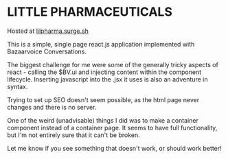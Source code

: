 # LITTLE PHARMACEUTICALS

Hosted at [lilpharma.surge.sh](http://lilpharma.surge.sh)

This is a simple, single page react.js application implemented with Bazaarvoice Conversations. 

The biggest challenge for me were some of the generally tricky aspects of react - calling the $BV.ui and injecting content within the component lifecycle. Inserting javascript into the .jsx it uses is also an adventure in syntax.

Trying to set up SEO doesn't seem possible, as the html page never changes and there is no server.

One of the weird (unadvisable) things I did was to make a container component instead of a container page. It seems to have full functionality, but I'm not entirely sure that it can't be broken.

Let me know if you see something that doesn't work, or should work better!